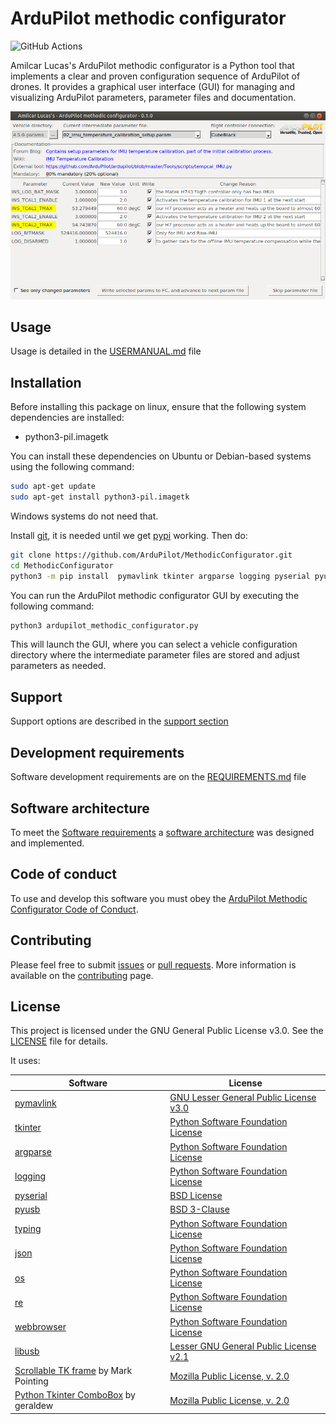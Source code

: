 # ArduPilot methodic configurator

![GitHub Actions](https://github.com/ardupilot/MethodicConfigurator/actions/workflows/windows_build.yml/badge.svg)

Amilcar Lucas's ArduPilot methodic configurator is a Python tool that implements a clear and proven configuration sequence of ArduPilot of drones.
It provides a graphical user interface (GUI) for managing and visualizing ArduPilot parameters, parameter files and documentation.

![Application Screenshot](App_screenshot1.png)

## Usage

Usage is detailed in the [USERMANUAL.md](USERMANUAL.md) file

## Installation

Before installing this package on linux, ensure that the following system dependencies are installed:

- python3-pil.imagetk

You can install these dependencies on Ubuntu or Debian-based systems using the following command:

```bash
sudo apt-get update
sudo apt-get install python3-pil.imagetk
```

Windows systems do not need that.

Install [git](https://git-scm.com/), it is needed until we get [pypi](https://pypi.org/) working. Then do:

```bash
git clone https://github.com/ArduPilot/MethodicConfigurator.git
cd MethodicConfigurator
python3 -m pip install  pymavlink tkinter argparse logging pyserial pyusb typing json os re webbrowser
```

You can run the ArduPilot methodic configurator GUI by executing the following command:

```bash
python3 ardupilot_methodic_configurator.py
```

This will launch the GUI, where you can select a vehicle configuration directory where the intermediate parameter files are stored and adjust parameters as needed.

## Support

Support options are described in the [support section](CONTRIBUTING.md#support)

## Development requirements

Software development requirements are on the [REQUIREMENTS.md](REQUIREMENTS.md) file

## Software architecture

To meet the [Software requirements](REQUIREMENTS.md) a [software architecture](REQUIREMENTS.md#software-architecture) was designed and implemented.

## Code of conduct

To use and develop this software you must obey the [ArduPilot Methodic Configurator Code of Conduct](CODE_OF_CONDUCT.md).

## Contributing

Please feel free to submit [issues](https://github.com/ArduPilot/MethodicConfigurator/issues) or [pull requests](https://github.com/ArduPilot/MethodicConfigurator/pulls). More information is available on the [contributing](CONTRIBUTING.md) page.

## License

This project is licensed under the GNU General Public License v3.0. See the [LICENSE](LICENSE) file for details.

It uses:

| Software | License |
|----------|---------|
| [pymavlink](https://github.com/ArduPilot/pymavlink) | [GNU Lesser General Public License v3.0](https://github.com/ArduPilot/pymavlink/blob/master/COPYING) |
| [tkinter](https://docs.python.org/3/library/tkinter.html) | [Python Software Foundation License](https://docs.python.org/3/license.html) |
| [argparse](https://docs.python.org/3/library/argparse.html) | [Python Software Foundation License](https://docs.python.org/3/license.html) |
| [logging](https://docs.python.org/3/library/logging.html) | [Python Software Foundation License](https://docs.python.org/3/license.html) |
| [pyserial](https://pyserial.readthedocs.io/en/latest/pyserial.html) | [BSD License](https://github.com/pyserial/pyserial/blob/master/LICENSE.txt) |
| [pyusb](https://github.com/pyusb/pyusb) | [BSD 3-Clause](https://github.com/pyusb/pyusb/blob/master/LICENSE) |
| [typing](https://docs.python.org/3/library/typing.html) | [Python Software Foundation License](https://docs.python.org/3/license.html) |
| [json](https://docs.python.org/3/library/json.html) | [Python Software Foundation License](https://docs.python.org/3/license.html) |
| [os](https://docs.python.org/3/library/os.html) | [Python Software Foundation License](https://docs.python.org/3/license.html) |
| [re](https://docs.python.org/3/library/re.html) | [Python Software Foundation License](https://docs.python.org/3/license.html) |
| [webbrowser](https://docs.python.org/3/library/webbrowser.html) | [Python Software Foundation License](https://docs.python.org/3/license.html) |
| [libusb](https://github.com/libusb/libusb) | [Lesser GNU General Public License v2.1](https://github.com/libusb/libusb/blob/master/COPYING) |
| [Scrollable TK frame](https://gist.github.com/mp035/9f2027c3ef9172264532fcd6262f3b01) by Mark Pointing | [Mozilla Public License, v. 2.0](https://mozilla.org/MPL/2.0/) |
| [Python Tkinter ComboBox](https://dev.to/geraldew/python-tkinter-an-exercise-in-wrapping-the-combobox-ndb) by geraldew | [Mozilla Public License, v. 2.0](https://mozilla.org/MPL/2.0/) |
